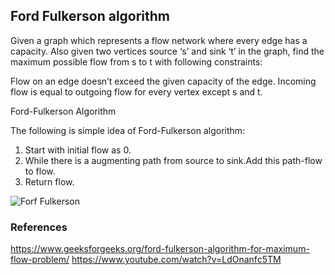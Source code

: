 ## Ford Fulkerson algorithm
Given a graph which represents a flow network where every edge has a capacity. Also given two vertices source ‘s’ and sink ‘t’ in the graph, find the maximum possible flow from s to t with following constraints:

Flow on an edge doesn’t exceed the given capacity of the edge.
Incoming flow is equal to outgoing flow for every vertex except s and t.

Ford-Fulkerson Algorithm 

 The following is simple idea of Ford-Fulkerson algorithm:

1) Start with initial flow as 0.
2) While there is a augmenting path from source to sink.Add this path-flow to flow.
3) Return flow.

![Forf Fulkerson](https://static.javatpoint.com/tutorial/daa/images/ford-fulkerson-algorithm2.png)

### References
https://www.geeksforgeeks.org/ford-fulkerson-algorithm-for-maximum-flow-problem/
https://www.youtube.com/watch?v=LdOnanfc5TM


